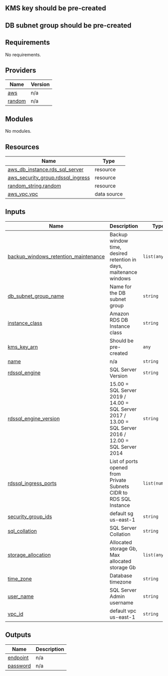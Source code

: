 ## KMS key should be pre-created
## DB subnet group should be pre-created
## Requirements

No requirements.

## Providers

| Name | Version |
|------|---------|
| <a name="provider_aws"></a> [aws](#provider\_aws) | n/a |
| <a name="provider_random"></a> [random](#provider\_random) | n/a |

## Modules

No modules.

## Resources

| Name | Type |
|------|------|
| [aws_db_instance.rds_sql_server](https://registry.terraform.io/providers/hashicorp/aws/latest/docs/resources/db_instance) | resource |
| [aws_security_group.rdssql_ingress](https://registry.terraform.io/providers/hashicorp/aws/latest/docs/resources/security_group) | resource |
| [random_string.random](https://registry.terraform.io/providers/hashicorp/random/latest/docs/resources/string) | resource |
| [aws_vpc.vpc](https://registry.terraform.io/providers/hashicorp/aws/latest/docs/data-sources/vpc) | data source |

## Inputs

| Name | Description | Type | Default | Required |
|------|-------------|------|---------|:--------:|
| <a name="input_backup_windows_retention_maintenance"></a> [backup\_windows\_retention\_maintenance](#input\_backup\_windows\_retention\_maintenance) | Backup window time, desired retention in days, maitenance windows | `list(any)` | <pre>[<br>  "03:00-06:00",<br>  "35",<br>  "Mon:00:00-Mon:03:00"<br>]</pre> | no |
| <a name="input_db_subnet_group_name"></a> [db\_subnet\_group\_name](#input\_db\_subnet\_group\_name) | Name for the DB subnet group | `string` | n/a | yes |
| <a name="input_instance_class"></a> [instance\_class](#input\_instance\_class) | Amazon RDS DB Instance class | `string` | `"db.t3.medium"` | no |
| <a name="input_kms_key_arn"></a> [kms\_key\_arn](#input\_kms\_key\_arn) | Should be pre-created | `any` | n/a | yes |
| <a name="input_name"></a> [name](#input\_name) | n/a | `string` | `"develop"` | no |
| <a name="input_rdssql_engine"></a> [rdssql\_engine](#input\_rdssql\_engine) | SQL Server Version | `string` | `"sqlserver-web"` | no |
| <a name="input_rdssql_engine_version"></a> [rdssql\_engine\_version](#input\_rdssql\_engine\_version) | 15.00 = SQL Server 2019 / 14.00 = SQL Server 2017 / 13.00 = SQL Server 2016 / 12.00 = SQL Server 2014 | `string` | `"15.00"` | no |
| <a name="input_rdssql_ingress_ports"></a> [rdssql\_ingress\_ports](#input\_rdssql\_ingress\_ports) | List of ports opened from Private Subnets CIDR to RDS SQL Instance | `list(number)` | <pre>[<br>  1433<br>]</pre> | no |
| <a name="input_security_group_ids"></a> [security\_group\_ids](#input\_security\_group\_ids) | default sg us-east-1 | `string` | `"sg-0654c85d379f6def2"` | no |
| <a name="input_sql_collation"></a> [sql\_collation](#input\_sql\_collation) | SQL Server Collation | `string` | `"SQL_Latin1_General_CP1_CI_AS"` | no |
| <a name="input_storage_allocation"></a> [storage\_allocation](#input\_storage\_allocation) | Allocated storage Gb, Max allocated storage Gb | `list(any)` | <pre>[<br>  "20",<br>  "100"<br>]</pre> | no |
| <a name="input_time_zone"></a> [time\_zone](#input\_time\_zone) | Database timezone | `string` | `"GMT Standard Time"` | no |
| <a name="input_user_name"></a> [user\_name](#input\_user\_name) | SQL Server Admin username | `string` | `"admin"` | no |
| <a name="input_vpc_id"></a> [vpc\_id](#input\_vpc\_id) | default vpc us-east-1 | `string` | `"vpc-0f5e6ce17bb4dd77d"` | no |

## Outputs

| Name | Description |
|------|-------------|
| <a name="output_endpoint"></a> [endpoint](#output\_endpoint) | n/a |
| <a name="output_password"></a> [password](#output\_password) | n/a |
